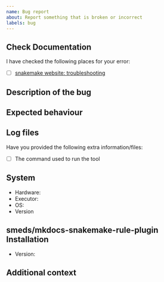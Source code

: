 ```yaml
---
name: Bug report
about: Report something that is broken or incorrect
labels: bug
---
```


<!--
# {{ name }} bug report

Hi there!

Thanks for telling us about a problem with the pipeline.
Please delete this text and anything that's not relevant from the template below:
-->

## Check Documentation

I have checked the following places for your error:

- [ ] [snakemake website: troubleshooting](hhttps://snakemake.readthedocs.io/)


## Description of the bug

<!-- A clear and concise description of what the bug is. -->


## Expected behaviour

<!-- A clear and concise description of what you expected to happen. -->

## Log files

Have you provided the following extra information/files:

- [ ] The command used to run the tool

## System

- Hardware: <!-- [e.g. HPC, Desktop, Cloud...] -->
- Executor: <!-- [e.g. slurm, local, awsbatch...] -->
- OS: <!-- [e.g. CentOS Linux, macOS, Linux Mint...] -->
- Version <!-- [e.g. 7, 10.13.6, 18.3...] -->

## smeds/mkdocs-snakemake-rule-plugin Installation

- Version: <!-- [e.g. 0.0.1] -->

## Additional context

<!-- Add any other context about the problem here. -->
